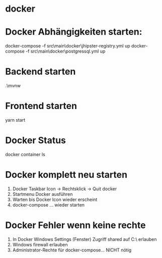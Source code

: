 docker
======

# Docker Abhängigkeiten starten:
docker-compose -f src\main\docker\jhipster-registry.yml up
docker-compose -f src\main\docker\postgressql.yml up

# Backend starten
.\mvnw

# Frontend starten
yarn start

# Docker Status
docker container ls


# Docker komplett neu starten
1. Docker Taskbar Icon -> Rechtsklick -> Quit docker
2. Startmenu Docker ausführen
3. Warten bis Docker Icon wieder erscheint
4. docker-compose ... wieder starten


# Docker Fehler wenn keine rechte
1. In Docker Windows Settings (Fenster) Zugriff shared auf C:\ erlauben
2. Windows firewall erlauben
3. Administrator-Rechte für docker-compose... NICHT nötig

